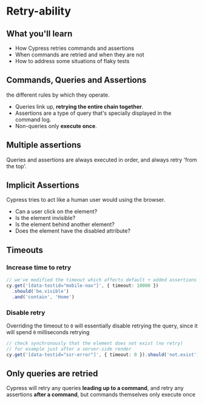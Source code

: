 # Retry-ability

## What you'll learn

- How Cypress retries commands and assertions
- When commands are retried and when they are not
- How to address some situations of flaky tests

## Commands, Queries and Assertions

the different rules by which they operate.

- Queries link up, **retrying the entire chain together**.
- Assertions are a type of query that's specially displayed in the command log.
- Non-queries only **execute once**.

## Multiple assertions

Queries and assertions are always executed in order, and always retry 'from the top'. 

## Implicit Assertions

Cypress tries to act like a human user would using the browser.

- Can a user click on the element?
- Is the element invisible?
- Is the element behind another element?
- Does the element have the disabled attribute?

## Timeouts

### Increase time to retry

```ts
// we've modified the timeout which affects default + added assertions
cy.get('[data-testid="mobile-nav"]', { timeout: 10000 })
  .should('be.visible')
  .and('contain', 'Home')
```

### Disable retry

Overriding the timeout to `0` will essentially disable retrying the query, since it will spend `0` milliseconds retrying

```ts
// check synchronously that the element does not exist (no retry)
// for example just after a server-side render
cy.get('[data-testid="ssr-error"]', { timeout: 0 }).should('not.exist')
```

## Only queries are retried

Cypress will retry any queries **leading up to a command**, and retry any assertions **after a command**, but commands themselves only execute once



